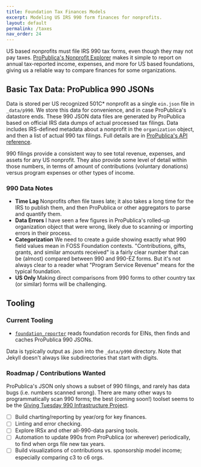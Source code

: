 ```yaml
---
title: Foundation Tax Finances Models
excerpt: Modeling US IRS 990 form finances for nonprofits.
layout: default
permalink: /taxes
nav_order: 24
---
```


US based nonprofits must file IRS 990 tax forms, even though they may not pay taxes.  [ProPublica's Nonprofit Explorer](https://projects.propublica.org/nonprofits/) makes it simple to report on annual tax-reported income, expenses, and more for US based foundations, giving us a reliable way to compare finances for some organizations.

## Basic Tax Data: ProPublica 990 JSONs

Data is stored per US recognized 501C* nonprofit as a single `ein.json` file in `_data/p990`.  We store this data for convenience, and in case ProPublica's datastore ends.  These 990 JSON data files are generated by ProPublica based on official IRS data dumps of actual processed tax filings.  Data includes IRS-defined metadata about a nonprofit in the `organization` object, and then a list of actual 990 tax filings.  Full details are in [ProPublica's API reference](https://projects.propublica.org/nonprofits/api).

990 filings provide a consistent way to see total revenue, expenses, and assets for any US nonprofit.  They also provide some level of detail within those numbers, in terms of amount of contributions (voluntary donations) versus program expenses or other types of income.

### 990 Data Notes

- **Time Lag** Nonprofits often file taxes late; it also takes a long time for the IRS to publish them, and then ProPublica or other aggregators to parse and quantify them.
- **Data Errors** I have seen a few figures in ProPublica's rolled-up organization object that were wrong, likely due to scanning or importing errors in their process.
- **Categorization** We need to create a guide showing exactly what 990 field values mean in FOSS Foundation contexts.  "Contributions, gifts, grants, and similar amounts received" is a fairly clear number that can be (almost) compared between 990 and 990-EZ forms.  But it's not always clear to a reader what "Program Service Revenue" means for the typical foundation.
- **US Only** Making direct comparisons from 990 forms to other country tax (or similar) forms will be challenging.

## Tooling

### Current Tooling

- [`foundation_reporter`](https://github.com/Punderthings/fossfoundation/blob/main/assets/ruby/foundation_reporter.rb) reads foundation records for EINs, then finds and caches ProPublica 990 JSONs.

Data is typically output as .json into the `_data/p990` directory.  Note that Jekyll doesn't always like subdirectories that start with digits.

### Roadmap / Contributions Wanted

ProPublica's JSON only shows a subset of 990 filings, and rarely has data bugs (i.e. numbers scanned wrong).  There are many other ways to programmatically scan 990 forms; the best (coming soon!) toolset seems to be the [Giving Tuesday 990 Infrastructure Project](https://990data.givingtuesday.org/).

- [ ] Build charting/reporting by year/org for key finances.
- [ ] Linting and error checking.
- [ ] Explore IRSx and other all-990-data parsing tools.
- [ ] Automation to update 990s from ProPublica (or wherever) periodically, to find when orgs file new tax years.
- [ ] Build visualizations of contributions vs. sponsorship model income; especially comparing c3 to c6 orgs.
